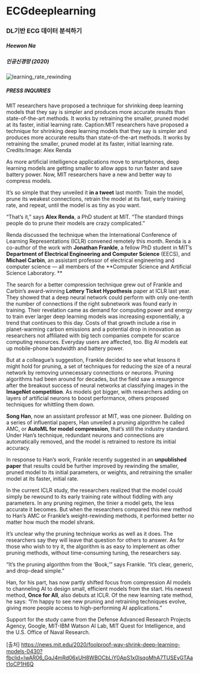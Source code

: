 # ECGdeeplearning
### DL기반 ECG 데이터 분석하기
##### Heewon Na
##### 인공신경망 (2020)

![learning_rate_rewinding](https://user-images.githubusercontent.com/52484999/92462385-5f8c2600-f205-11ea-9caa-7a1089e9e98b.png)


##### PRESS INQUIRIES
MIT researchers have proposed a technique for shrinking deep learning models that they say is simpler and produces more accurate results than state-of-the-art methods. It works by retraining the smaller, pruned model at its faster, initial learning rate.
Caption:MIT researchers have proposed a technique for shrinking deep learning models that they say is simpler and produces more accurate results than state-of-the-art methods. It works by retraining the smaller, pruned model at its faster, initial learning rate.
Credits:Image: Alex Renda


As more artificial intelligence applications move to smartphones, deep learning models are getting smaller to allow apps to run faster and save battery power. Now, MIT researchers have a new and better way to compress models. 

It’s so simple that they unveiled it **in a tweet** last month: Train the model, prune its weakest connections, retrain the model at its fast, early training rate, and repeat, until the model is as tiny as you want. 

“That’s it,” says **Alex Renda**, a PhD student at MIT. “The standard things people do to prune their models are crazy complicated.” 

Renda discussed the technique when the International Conference of Learning Representations (ICLR) convened remotely this month. Renda is a co-author of the work with **Jonathan Frankle**, a fellow PhD student in MIT’s **Department of Electrical Engineering and Computer Science** (EECS), and **Michael Carbin**, an assistant professor of electrical engineering and computer science — all members of the **Computer Science and Artificial Science Laboratory.  **

The search for a better compression technique grew out of Frankle and Carbin’s award-winning **Lottery Ticket Hypothesis** paper at ICLR last year. They showed that a deep neural network could perform with only one-tenth the number of connections if the right subnetwork was found early in training. Their revelation came as demand for computing power and energy to train ever larger deep learning models was increasing exponentially, a trend that continues to this day. Costs of that growth include a rise in planet-warming carbon emissions and a potential drop in innovation as researchers not affiliated with big tech companies compete for scarce computing resources. Everyday users are affected, too. Big AI models eat up mobile-phone bandwidth and battery power.

But at a colleague’s suggestion, Frankle decided to see what lessons it might hold for pruning, a set of techniques for reducing the size of a neural network by removing unnecessary connections or neurons. Pruning algorithms had been around for decades, but the field saw a resurgence after the breakout success of neural networks at classifying images in the **ImageNet competition**. As models got bigger, with researchers adding on layers of artificial neurons to boost performance, others proposed techniques for whittling them down. 

**Song Han**, now an assistant professor at MIT, was one pioneer. Building on a series of influential papers, Han unveiled a pruning algorithm he called AMC, or **AutoML for model compression**, that’s still the industry standard. Under Han’s technique, redundant neurons and connections are automatically removed, and the model is retrained to restore its initial accuracy. 

In response to Han’s work, Frankle recently suggested in an **unpublished paper** that results could be further improved by rewinding the smaller, pruned model to its initial parameters, or weights, and retraining the smaller model at its faster, initial rate. 

In the current ICLR study, the researchers realized that the model could simply be rewound to its early training rate without fiddling with any parameters. In any pruning regimen, the tinier a model gets, the less accurate it becomes. But when the researchers compared this new method to Han’s AMC or Frankle’s weight-rewinding methods, it performed better no matter how much the model shrank. 

It’s unclear why the pruning technique works as well as it does. The researchers say they will leave that question for others to answer. As for those who wish to try it, the algorithm is as easy to implement as other pruning methods, without time-consuming tuning, the researchers say. 

“It’s the pruning algorithm from the ‘Book,’” says Frankle. “It’s clear, generic, and drop-dead simple.”

Han, for his part, has now partly shifted focus from compression AI models to channeling AI to design small, efficient models from the start. His newest method, **Once for All**, also debuts at ICLR. Of the new learning rate method, he says: “I’m happy to see new pruning and retraining techniques evolve, giving more people access to high-performing AI applications.” 

Support for the study came from the Defense Advanced Research Projects Agency, Google, MIT-IBM Watson AI Lab, MIT Quest for Intelligence, and the U.S. Office of Naval Research.

[출처]
<https://news.mit.edu/2020/foolproof-way-shrink-deep-learning-models-0430?fbclid=IwAR06_GqJ4mRd06xUH8WBOCbLiY0ApS1x0lsqoMhA7TUSEyGTAat1oCP1H6Q>
